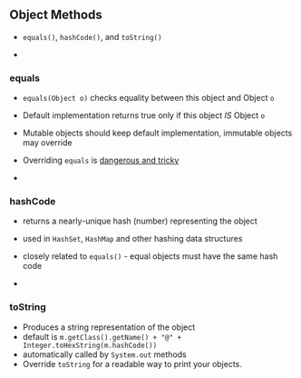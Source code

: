 ## Object Methods

- `equals()`, `hashCode()`, and `toString()`

-

### equals

- `equals(Object o)` checks equality between this object and Object `o`
- Default implementation returns true only if this object *IS* Object `o`
- Mutable objects should keep default implementation, immutable objects may override
- Overriding `equals` is [dangerous and tricky](http://www.artima.com/lejava/articles/equality.html)

-

### hashCode

- returns a nearly-unique hash (number) representing the object
- used in `HashSet`, `HashMap` and other hashing data structures
- closely related to `equals()` - equal objects must have the same hash code

-

### toString

- Produces a string representation of the object
- default is `m.getClass().getName() + "@" + Integer.toHexString(m.hashCode())`
- automatically called by `System.out` methods
- Override `toString` for a readable way to print your objects.
